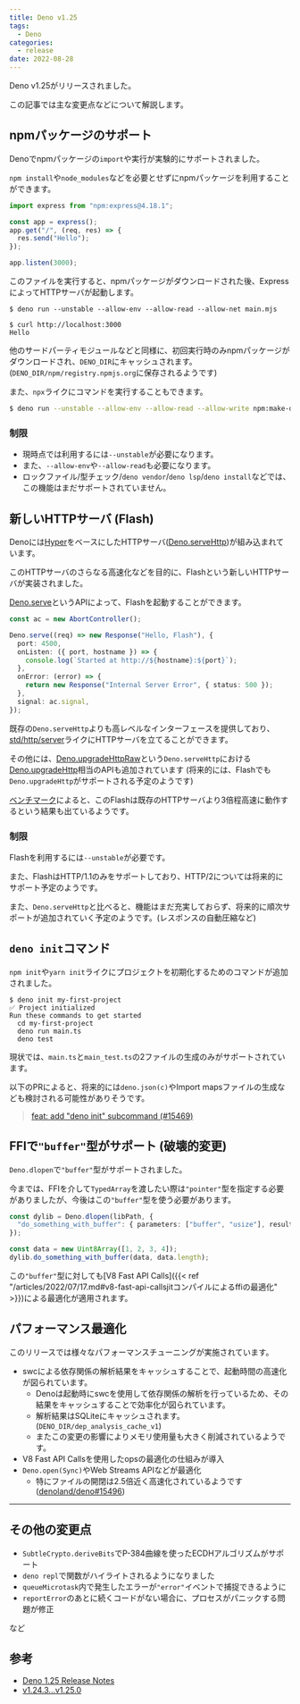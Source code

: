 ```yaml
---
title: Deno v1.25
tags:
  - Deno
categories:
  - release
date: 2022-08-28
---
```


Deno v1.25がリリースされました。

この記事では主な変更点などについて解説します。

## npmパッケージのサポート

Denoでnpmパッケージの`import`や実行が実験的にサポートされました。

`npm install`や`node_modules`などを必要とせずにnpmパッケージを利用することができます。

```typescript
import express from "npm:express@4.18.1";

const app = express();
app.get("/", (req, res) => {
  res.send("Hello");
});

app.listen(3000);
```

このファイルを実行すると、npmパッケージがダウンロードされた後、ExpressによってHTTPサーバが起動します。

```shell
$ deno run --unstable --allow-env --allow-read --allow-net main.mjs

$ curl http://localhost:3000
Hello
```

他のサードパーティモジュールなどと同様に、初回実行時のみnpmパッケージがダウンロードされ、`DENO_DIR`にキャッシュされます。(`DENO_DIR/npm/registry.npmjs.org`に保存されるようです)

また、`npx`ライクにコマンドを実行することもできます。

```bash
$ deno run --unstable --allow-env --allow-read --allow-write npm:make-dir-cli@3.0.0 src/components
```

### 制限

- 現時点では利用するには`--unstable`が必要になります。
- また、`--allow-env`や`--allow-read`も必要になります。
- ロックファイル/型チェック/`deno vendor`/`deno lsp`/`deno install`などでは、この機能はまだサポートされていません。

## 新しいHTTPサーバ (Flash)

Denoには[Hyper](https://github.com/hyperium/hyper)をベースにしたHTTPサーバ([Deno.serveHttp](https://doc.deno.land/https://raw.githubusercontent.com/denoland/deno/v1.25.0/cli/dts/lib.deno.ns.d.ts/~/Deno.serveHttp))が組み込まれています。

このHTTPサーバのさらなる高速化などを目的に、Flashという新しいHTTPサーバが実装されました。

[Deno.serve](https://doc.deno.land/https://raw.githubusercontent.com/denoland/deno/v1.25.0/cli/dts/lib.deno.unstable.d.ts/~/Deno.serve)というAPIによって、Flashを起動することができます。

```typescript
const ac = new AbortController();

Deno.serve((req) => new Response("Hello, Flash"), {
  port: 4500,
  onListen: ({ port, hostname }) => {
    console.log(`Started at http://${hostname}:${port}`);
  },
  onError: (error) => {
    return new Response("Internal Server Error", { status: 500 });
  },
  signal: ac.signal,
});
```

既存の`Deno.serveHttp`よりも高レベルなインターフェースを提供しており、[std/http/server](https://deno.land/std@0.153.0/http/server.ts)ライクにHTTPサーバを立てることができます。

その他には、[Deno.upgradeHttpRaw](https://doc.deno.land/https://raw.githubusercontent.com/denoland/deno/v1.25.0/cli/dts/lib.deno.unstable.d.ts/~/Deno.upgradeHttpRaw)という`Deno.serveHttp`における[Deno.upgradeHttp](https://doc.deno.land/https://raw.githubusercontent.com/denoland/deno/v1.25.0/cli/dts/lib.deno.unstable.d.ts/~/Deno.upgradeHttp)相当のAPIも追加されています (将来的には、Flashでも`Deno.upgradeHttp`がサポートされる予定のようです)

[ベンチマーク](https://deno.land/benchmarks)によると、このFlashは既存のHTTPサーバより3倍程高速に動作するという結果も出ているようです。

### 制限

Flashを利用するには`--unstable`が必要です。

また、FlashはHTTP/1.1のみをサポートしており、HTTP/2については将来的にサポート予定のようです。

また、`Deno.serveHttp`と比べると、機能はまだ充実しておらず、将来的に順次サポートが追加されていく予定のようです。(レスポンスの自動圧縮など)

## `deno init`コマンド

`npm init`や`yarn init`ライクにプロジェクトを初期化するためのコマンドが追加されました。

```shell
$ deno init my-first-project
✅ Project initialized
Run these commands to get started
  cd my-first-project
  deno run main.ts
  deno test
```

現状では、`main.ts`と`main_test.ts`の2ファイルの生成のみがサポートされています。

以下のPRによると、将来的には`deno.json(c)`やImport mapsファイルの生成なども検討される可能性がありそうです。

> [feat: add "deno init" subcommand (#15469)](https://github.com/denoland/deno/pull/15469)

## FFIで`"buffer"`型がサポート (**破壊的変更**)

`Deno.dlopen`で`"buffer"`型がサポートされました。

今までは、FFIを介して`TypedArray`を渡したい際は`"pointer"`型を指定する必要がありましたが、今後はこの`"buffer"`型を使う必要があります。

```typescript
const dylib = Deno.dlopen(libPath, {
  "do_something_with_buffer": { parameters: ["buffer", "usize"], result: "void" },
});

const data = new Uint8Array([1, 2, 3, 4]);
dylib.do_something_with_buffer(data, data.length);
```

この`"buffer"`型に対しても[V8 Fast API Calls]({{< ref "/articles/2022/07/17.md#v8-fast-api-callsjitコンパイルによるffiの最適化" >}})による最適化が適用されます。

## パフォーマンス最適化

このリリースでは様々なパフォーマンスチューニングが実施されています。

- swcによる依存関係の解析結果をキャッシュすることで、起動時間の高速化が図られています。
  - Denoは起動時にswcを使用して依存関係の解析を行っているため、その結果をキャッシュすることで効率化が図られています。
  - 解析結果はSQLiteにキャッシュされます。 (`DENO_DIR/dep_analysis_cache_v1`)
  - またこの変更の影響によりメモリ使用量も大きく削減されているようです。
- V8 Fast API Callsを使用したopsの最適化の仕組みが導入
- `Deno.open(Sync)`やWeb Streams APIなどが最適化
  - 特にファイルの開閉は2.5倍近く高速化されているようです ([denoland/deno#15496](https://github.com/denoland/deno/pull/15496))

---

## その他の変更点

- `SubtleCrypto.deriveBits`でP-384曲線を使ったECDHアルゴリズムがサポート
- `deno repl`で関数がハイライトされるようになりました
- `queueMicrotask`内で発生したエラーが`"error"`イベントで捕捉できるように
- `reportError`のあとに続くコードがない場合に、プロセスがパニックする問題が修正

など

## 参考

- [Deno 1.25 Release Notes](https://deno.com/blog/v1.25)
- [v1.24.3...v1.25.0](https://github.com/denoland/deno/compare/v1.24.3...v1.25.0)

